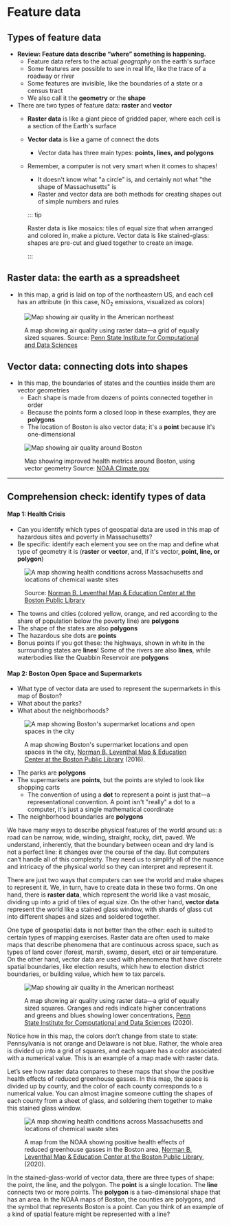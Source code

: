 # Feature data

## Types of feature data

* **Review: Feature data describe “where” something is happening.**
  * Feature data refers to the actual *geography* on the earth's surface
  * Some features are possible to see in real life, like the trace of a roadway or river
  * Some features are invisible, like the boundaries of a state or a census tract
  * We also call it the **geometry** or the **shape**
* There are two types of feature data: **raster** and **vector**
  * **Raster data** is like a giant piece of gridded paper, where each cell is a section of the Earth's surface
  * **Vector data**  is like a game of connect the dots
    * Vector data has three main types: **points, lines, and polygons**  
  * Remember, a computer is not very smart when it comes to shapes!
    * It doesn't know what "a circle" is, and certainly not what "the shape of Massachusetts" is
    * Raster and vector data are both methods for creating shapes out of simple numbers and rules

    ::: tip

    Raster data is like mosaics: tiles of equal size that when arranged and colored in, make a picture. Vector data is like stained-glass: shapes are pre-cut and glued together to create an image.

    :::

## Raster data: the earth as a spreadsheet

* In this map, a grid is laid on top of the northeastern US, and each cell has an attribute (in this case, NO<sub>2</sub> emissions, visualized as colors)

<figure>

![Map showing air quality in the American northeast](./media/RasterMapExampleAirQuality.jpeg)

<figcaption>

A map showing air quality using raster data—a grid of equally sized squares. Source: [Penn State Institute for Computational and Data Sciences](https://www.icds.psu.edu/air-quality-data-during-covid-19-may-help-improve-models-guide-interventions/)

</figcaption>

</figure>

## Vector data: connecting dots into shapes

* In this map, the boundaries of states and the counties inside them are vector geometries
  * Each shape is made from dozens of points connected together in order
  * Because the points form a closed loop in these examples, they are **polygons**
  * The location of Boston is also vector data; it's a **point** because it's one-dimensional

<figure>

![Map showing air quality around Boston](./media/VectorMapExampleBostonDeathRates.png)

<figcaption>

Map showing improved health metrics around Boston, using vector geometry Source: [NOAA Climate.gov](https://www.climate.gov/news-features/featured-images/boston%E2%80%99s-ambitious-climate-plan-could-save-hundreds-lives-and-billions)

</figcaption>

</figure>

---
## Comprehension check: identify types of data

#### Map 1: Health Crisis

* Can you identify which types of geospatial data are used in this map of hazardous sites and poverty in Massachusetts?
* Be specific: identify each element you see on the map and define what type of geometry it is (**raster** or **vector**, and, if it's vector, **point, line, or polygon**)

<figure>

![A map showing health conditions across Massachusetts and locations of chemical waste sites](./media/MassHealthCrisisMap.jpeg)

<figcaption>

Source: [Norman B. Leventhal Map & Education Center at the Boston Public Library](https://collections.leventhalmap.org/search/commonwealth:rr173g31r)

</figcaption>

</figure>

<hideable title = "Check your responses for 'Health Crisis'">

* The towns and cities (colored yellow, orange, and red according to the share of population below the poverty line) are **polygons**
* The shape of the states are also **polygons**
* The hazardous site dots are **points**
* Bonus points if you got these: the highways, shown in white in the surrounding states are **lines**! Some of the rivers are also **lines**, while waterbodies like the Quabbin Reservoir are **polygons**

</hideable>

#### Map 2: Boston Open Space and Supermarkets

* What type of vector data are used to represent the supermarkets in this map of Boston?
* What about the parks?
* What about the neighborhoods?

<figure>

![A map showing Boston's supermarket locations and open spaces in the city](./media/BostonSupermarkets.jpeg)

<figcaption>

A map showing Boston's supermarket locations and open spaces in the city, [Norman B. Leventhal Map & Education Center at the Boston Public Library](https://collections.leventhalmap.org/search/commonwealth:ht250c58r) (2016). 

</figcaption>

</figure>

<hideable title="Check your responses for Boston Open Space and Supermarkets">

* The parks are **polygons**
* The supermarkets are **points**, but the points are styled to look like shopping carts
  * The convention of using a **dot** to represent a point is just that—a representational convention. A point isn't "really" a dot to a computer, it's just a single mathematical coordinate
* The neighborhood boundaries are **polygons**

</hideable>

<hideable title = "Read the full text of this section">

We have many ways to describe physical features of the world around us: a road can be narrow, wide, winding, straight, rocky, dirt, paved. We understand, inherently, that the boundary between ocean and dry land is not a perfect line: it changes over the course of the day. But computers can’t handle all of this complexity. They need us to simplify all of the nuance and intricacy of the physical world so they can interpret and represent it.

There are just two ways that computers can see the world and make shapes to represent it. We, in turn, have to create data in these two forms. On one hand, there is **raster data**, which represent the world like a vast mosaic, dividing up into a grid of tiles of equal size. On the other hand, **vector data** represent the world like a stained glass window, with shards of glass cut into different shapes and sizes and soldered together.

One type of geospatial data is not better than the other: each is suited to certain types of mapping exercises. Raster data are often used to make maps that describe phenomena that are continuous across space, such as types of land cover (forest, marsh, swamp, desert, etc) or air temperature. On the other hand, vector data are used with phenomena that have discrete spatial boundaries, like election results, which hew to election district boundaries, or building value, which hew to tax parcels.

<figure>

![Map showing air quality in the American northeast](./media/RasterMapExampleAirQuality.jpeg)

</figcaption>

A map showing air quality using raster data—a grid of equally sized squares. Oranges and reds indicate higher concentrations and greens and blues showing lower concentrations, [Penn State Institute for Computational and Data Sciences](https://www.icds.psu.edu/air-quality-data-during-covid-19-may-help-improve-models-guide-interventions/) (2020).

</figcaption>

</figure>

Notice how in this map, the colors don’t change from state to state: Pennsylvania is not orange and Delaware is not blue. Rather, the whole area is divided up into a grid of squares, and each square has a color associated with a numerical value. This is an example of a map made with raster data.

Let’s see how raster data compares to these maps that show the positive health effects of reduced greenhouse gasses. In this map, the space is divided up by county, and the color of each county corresponds to a numerical value. You can almost imagine someone cutting the shapes of each county from a sheet of glass, and soldering them together to make this stained glass window.  

<figure>

![A map showing health conditions across Massachusetts and locations of chemical waste sites](./media/MassHealthCrisisMap.jpeg)

<figcaption>

A map from the NOAA showing positive health effects of reduced greenhouse gasses in the Boston area, [Norman B. Leventhal Map & Education Center at the Boston Public Library](https://collections.leventhalmap.org/search/commonwealth:rr173g31r), (2020).

</figcaption>

</figure>

In the stained-glass-world of vector data, there are three types of shape: the point, the line, and the polygon. The **point** is a single location. The **line** connects two or more points. The **polygon** is a two-dimensional shape that has an area. In the NOAA maps of Boston, the counties are polygons, and the symbol that represents Boston is a point. Can you think of an example of a kind of spatial feature might be represented with a line?

</hideable>
